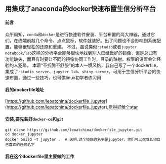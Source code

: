 ## 用集成了anaconda的docker快速布置生信分析平台
#### 前言
众所周知，`conda`和`docker`是进行快速软件安装、平台布置的两大神器，通过它们，在终端前敲几个命令、点点鼠标，软件就装好。出了问题也不会影响到系统配置，能够很轻松的还原和重建。
不过，虽说类似`rstudio`或者`jupyter notebook/lab`这样的分析平台能够很快地找到别人已经做好的镜像，但是总归有功能缺失，而且有时要让不同的镜像协同工作时，目录的映射，权限的设置会让经验的人犯晕。
本着“不折腾不舒服”的本人一惯风格，我自己写了一个dockerfile，集成了`rstudio server`、`jupyter lab`、`shiny server`，可用于生信分析平台的快速布置，通过一些技巧，也可供linux初学者练习用

#### 我的dockerfile地址
[https://github.com/leoatchina/dockerfile_jupyter](https://github.com/leoatchina/dockerfile_jupyter),觉得好给个star

#### 安装,要先装好`docker-ce`和`git`
```
git clone https://github.com/leoatchina/dockerfile_jupyter.git
cd docker_jupyter
docker build -t jupyter .  # 说明,这个镜像的名字是jupyter，你们可以改成其他自己喜欢的任何名字

```

#### 我在这个dockerfile里主要做的工作
